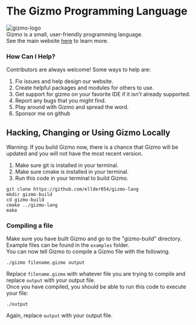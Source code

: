 # The Gizmo Programming Language
![gizmo-logo](https://user-images.githubusercontent.com/76635411/117458638-7f045b80-af18-11eb-8bbe-33fb328ea454.png)  
Gizmo is a small, user-friendly programming language.  
See the main website [here](https://ellder054.github.io/gizmolang/) to learn more.

### How Can I Help?
Contributors are always welcome! Some ways to help are:  
1. Fix issues and help design our website.  
2. Create helpful packages and modules for others to use.  
3. Get support for gizmo on your favorite IDE if it isn't already supported.  
4. Report any bugs that you might find.  
5. Play around with Gizmo and spread the word.
6. Sponsor me on github

## Hacking, Changing or Using Gizmo Locally
Warning: If you build Gizmo now, there is a chance that Gizmo will be updated and you will not have the most recent version.  
1. Make sure git is installed in your terminal.  
2. Make sure cmake is installed in your terminal.
3. Run this code in your terminal to build Gizmo.
```shell
git clone https://github.com/ellder054/gizmo-lang
mkdir gizmo-build
cd gizmo-build
cmake ../gizmo-lang
make
```

### Compiling a file
Make sure you have built Gizmo and go to the "gizmo-build" directory.  
Example files can be found in the `examples` folder.  
You can now tell Gizmo to compile a Gizmo file with the following.
```shell
./gizmo filename.gizmo output
```
Replace `filename.gizmo` with whatever file you are trying to compile and replace `output` with your output file.  
Once you have compiled, you should be able to run this code to execute your file:
```shell
./output
```
Again, replace `output` with your output file.
